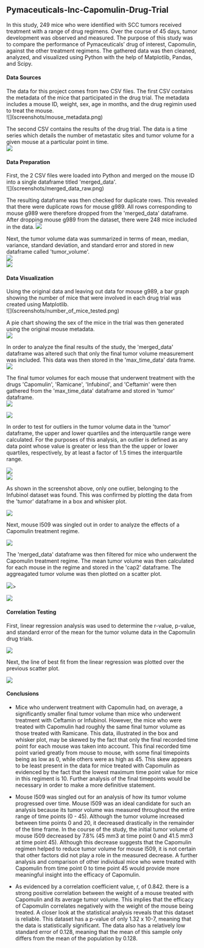 <h2>Pymaceuticals-Inc-Capomulin-Drug-Trial</h2>
In this study, 249 mice who were identified with SCC tumors received treatment with a range of drug regimens. Over the course of 45 days, tumor development was observed and measured. The purpose of this study was to compare the performance of Pymaceuticals’ drug of interest, Capomulin, against the other treatment regimens. The gathered data was then cleaned, analyzed, and visualized using Python with the help of Matplotlib, Pandas, and Scipy.
<h4>Data Sources</h4>
The data for this project comes from two CSV files. The first CSV contains the metadata of the mice that participated in the drug trial. The metadata includes a mouse ID, weight, sex, age in months, and the drug regimin used to treat the mouse.<br>
![](screenshots/mouse_metadata.png)<br>

The second CSV contains the results of the drug trial. The data is a time series which details the number of metastatic sites and tumor volume for a given mouse at a particular point in time. <br>
![](screenshots/study_results.png)<br>

<h4>Data Preparation</h4>
First, the 2 CSV files were loaded into Python and merged on the mouse ID into a single dataframe titled 'merged_data'. <br>
![](screenshots/merged_data_raw.png)<br>
  
The resulting dataframe was then checked for duplicate rows. This revealed that there were duplicate rows for mouse g989. All rows corresponding to mouse g989 were therefore dropped from the 'merged_data' dataframe. After dropping mouse g989 from the dataset, there were 248 mice included in the data.
![](screenshots/mouse_g989.png)<br>

Next, the tumor volume data was summarized in terms of mean, median, variance, standard deviation, and standard error and stored in new dataframe called 'tumor_volume'.<br>
![](screenshots/summary_stats.png)<br>
![](screenshots/summary_stats_df.png)<br>

<h4>Data Visualization</h4>
Using the original data and leaving out data for mouse g989, a bar graph showing the number of mice that were involved in each drug trial was created using Matplotlib.<br>
![](screenshots/number_of_mice_tested.png)<br>

A pie chart showing the sex of the mice in the trial was then generated using the original mouse metadata. <br>
![](screenshots/mice_sex.png)<br>

In order to analyze the final results of the study, the 'merged_data' dataframe was altered such that only the final tumor volume measurement was included. This data was then stored in the 'max_time_data' data frame.<br>
![](screenshots/final_timepoint.png)<br>

The final tumor volumes for each mouse that underwent treatment with the drugs 'Capomulin', 'Ramicane', 'Infubinol', and 'Ceftamin' were then gathered from the 'max_time_data' dataframe and stored in 'tumor' dataframe. <br>
![](screenshots/final_tumor_volume.png)<br>

![](screenshots/final_tumor_volume_df.png)<br>

In order to test for outliers in the tumor volume data in the 'tumor' dataframe, the upper and lower quartiles and the interquartile range were calculated. For the purposes of this analysis, an outlier is defined as any data point whose value is greater or less than the the upper or lower quartiles, respectively, by at least a factor of 1.5 times the interquartile range.<br>

![](screenshots/IQR.png)<br>
![](screenshots/outliers.png)<br>

As shown in the screenshot above, only one outlier, belonging to the Infubinol dataset was found. This was confirmed by plotting the data from the 'tumor' dataframe in a box and whisker plot.<br>

![](screenshots/box_whisker.png)<br>

Next, mouse l509 was singled out in order to analyze the effects of a Capomulin treatment regime. <br>

![](screenshots/capo_treatment.png)<br>

The 'merged_data' dataframe was then filtered for mice who underwent the Capomulin treatment regime. The mean tumor volume was then calculated for each mouse in the regime and stored in the 'cap2' dataframe. The aggreagated tumor volume was then plotted on a scatter plot.<br>

![](screenshots/capo_scatter.png)><br>

![](screenshots/capo_treatment.png)<br>

<h4>Correlation Testing</h4>
First, linear regression analysis was used to determine the r-value, p-value, and standard error of the mean for the tumor volume data in the Capomulin drug trials.<br>

![](screenshots/capo_stats.png)<br>

Next, the line of best fit from the linear regression was plotted over the previous scatter plot.<br>

![](screenshots/capo_linear.png)<br>

<h4>Conclusions</h4>

- Mice who underwent treatment with Capomulin had, on average, a significantly smaller final tumor volume than mice who underwent treatment with Ceftamin or Infubinol. However, the mice who were treated with Capomulin had roughly the same final tumor volume as those treated with Ramicane. This data, illustrated in the box and whisker plot, may be skewed by the fact that only the final recorded time point for each mouse was taken into account. This final recorded time point varied greatly from mouse to mouse, with some final timepoints being as low as 0, while others were as high as 45. This skew appears to be least present in the data for mice treated with Capomulin as evidenced by the fact that the lowest maximum time point value for mice in this regiment is 10. Further analysis of the final timepoints would be necessary in order to make a more definitive statement.

- Mouse l509 was singled out for an analysis of how its tumor volume progressed over time. Mouse l509 was an ideal candidate for such an analysis because its tumor volume was measured throughout the entire range of time points (0 - 45). Although the tumor volume increased between time points 0 and 20, it decreased drastically in the remainder of the time frame. In the course of the study, the initial tumor volume of mouse l509 decreased by 7.8% (45 mm3 at time point 0 and 41.5 mm3 at time point 45). Although this decrease suggests that the Capomulin regimen helped to reduce tumor volume for mouse l509, it is not certain that other factors did not play a role in the measured decrease. A further analysis and comparison of other individual mice who were treated with Capomulin from time point 0 to time point 45 would provide more meaningful insight into the efficacy of Capomulin.

- As evidenced by a correlation coefficient value, r, of 0.842. there is a strong positive correlation between the weight of a mouse treated with Capomulin and its average tumor volume. This implies that the efficacy of Capomulin correlates negatively with the weight of the mouse being treated. A closer look at the statistical analysis reveals that this dataset is reliable. This dataset has a p-value of only 1.32 x 10-7, meaning that the data is statistically significant. The data also has a relatively low standard error of 0.128, meaning that the mean of this sample only differs from the mean of the population by 0.128.
